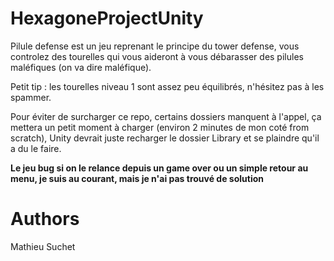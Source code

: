 # HexagoneProjectUnity

Pilule defense est un jeu reprenant le principe du tower defense, vous controlez des tourelles qui vous aideront à vous débarasser des pilules maléfiques (on va dire maléfique). 

Petit tip : les tourelles niveau 1 sont assez peu équilibrés, n'hésitez pas à les spammer.

Pour éviter de surcharger ce repo, certains dossiers manquent à l'appel, ça mettera un petit moment à charger (environ 2 minutes de mon coté from scratch), Unity devrait juste recharger le dossier Library et se plaindre qu'il a du le faire.

**Le jeu bug si on le relance depuis un game over ou un simple retour au menu, je suis au courant, mais je n'ai pas trouvé de solution**

# Authors
Mathieu Suchet
